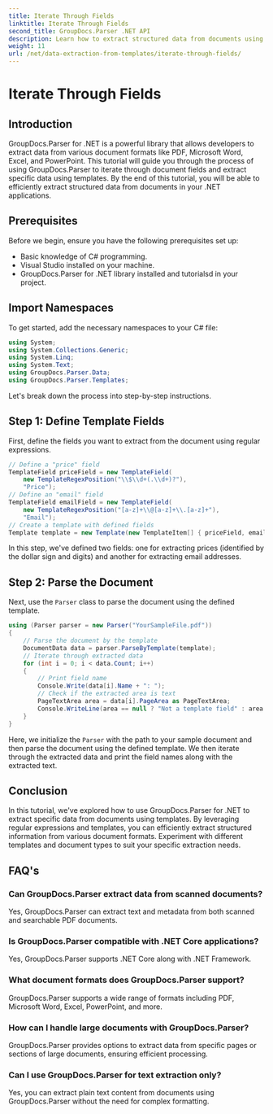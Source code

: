 ```yaml
---
title: Iterate Through Fields
linktitle: Iterate Through Fields
second_title: GroupDocs.Parser .NET API
description: Learn how to extract structured data from documents using GroupDocs.Parser for .NET. Enhance your .NET applications with document data extraction capabilities.
weight: 11
url: /net/data-extraction-from-templates/iterate-through-fields/
---
```


# Iterate Through Fields

## Introduction
GroupDocs.Parser for .NET is a powerful library that allows developers to extract data from various document formats like PDF, Microsoft Word, Excel, and PowerPoint. This tutorial will guide you through the process of using GroupDocs.Parser to iterate through document fields and extract specific data using templates. By the end of this tutorial, you will be able to efficiently extract structured data from documents in your .NET applications.
## Prerequisites
Before we begin, ensure you have the following prerequisites set up:
- Basic knowledge of C# programming.
- Visual Studio installed on your machine.
- GroupDocs.Parser for .NET library installed and tutorialsd in your project.

## Import Namespaces
To get started, add the necessary namespaces to your C# file:
```csharp
using System;
using System.Collections.Generic;
using System.Linq;
using System.Text;
using GroupDocs.Parser.Data;
using GroupDocs.Parser.Templates;
```
Let's break down the process into step-by-step instructions.
## Step 1: Define Template Fields
First, define the fields you want to extract from the document using regular expressions.
```csharp
// Define a "price" field
TemplateField priceField = new TemplateField(
    new TemplateRegexPosition("\\$\\d+(.\\d+)?"),
    "Price");
// Define an "email" field
TemplateField emailField = new TemplateField(
    new TemplateRegexPosition("[a-z]+\\@[a-z]+\\.[a-z]+"),
    "Email");
// Create a template with defined fields
Template template = new Template(new TemplateItem[] { priceField, emailField });
```
In this step, we've defined two fields: one for extracting prices (identified by the dollar sign and digits) and another for extracting email addresses.
## Step 2: Parse the Document
Next, use the `Parser` class to parse the document using the defined template.
```csharp
using (Parser parser = new Parser("YourSampleFile.pdf"))
{
    // Parse the document by the template
    DocumentData data = parser.ParseByTemplate(template);
    // Iterate through extracted data
    for (int i = 0; i < data.Count; i++)
    {
        // Print field name
        Console.Write(data[i].Name + ": ");
        // Check if the extracted area is text
        PageTextArea area = data[i].PageArea as PageTextArea;
        Console.WriteLine(area == null ? "Not a template field" : area.Text);
    }
}
```
Here, we initialize the `Parser` with the path to your sample document and then parse the document using the defined template. We then iterate through the extracted data and print the field names along with the extracted text.
## Conclusion
In this tutorial, we've explored how to use GroupDocs.Parser for .NET to extract specific data from documents using templates. By leveraging regular expressions and templates, you can efficiently extract structured information from various document formats. Experiment with different templates and document types to suit your specific extraction needs.

## FAQ's
### Can GroupDocs.Parser extract data from scanned documents?
Yes, GroupDocs.Parser can extract text and metadata from both scanned and searchable PDF documents.
### Is GroupDocs.Parser compatible with .NET Core applications?
Yes, GroupDocs.Parser supports .NET Core along with .NET Framework.
### What document formats does GroupDocs.Parser support?
GroupDocs.Parser supports a wide range of formats including PDF, Microsoft Word, Excel, PowerPoint, and more.
### How can I handle large documents with GroupDocs.Parser?
GroupDocs.Parser provides options to extract data from specific pages or sections of large documents, ensuring efficient processing.
### Can I use GroupDocs.Parser for text extraction only?
Yes, you can extract plain text content from documents using GroupDocs.Parser without the need for complex formatting.
